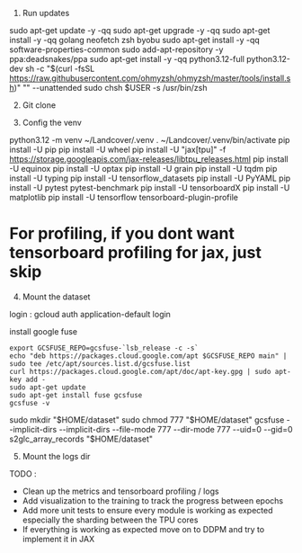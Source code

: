 1. Run updates 

sudo apt-get update -y -qq 
sudo apt-get upgrade -y -qq 
sudo apt-get install -y -qq golang neofetch zsh byobu 
sudo apt-get install -y -qq software-properties-common 
sudo add-apt-repository -y ppa:deadsnakes/ppa 
sudo apt-get install -y -qq python3.12-full python3.12-dev 
sh -c "$(curl -fsSL https://raw.githubusercontent.com/ohmyzsh/ohmyzsh/master/tools/install.sh)" "" --unattended 
sudo chsh $USER -s /usr/bin/zsh

2. Git clone 


3. Config the venv 

python3.12 -m venv ~/Landcover/.venv
. ~/Landcover/.venv/bin/activate
pip install -U pip
pip install -U wheel
pip install -U "jax[tpu]" -f https://storage.googleapis.com/jax-releases/libtpu_releases.html
pip install -U equinox
pip install -U optax
pip install -U grain
pip install -U tqdm
pip install -U typing 
pip install -U tensorflow_datasets
pip install -U PyYAML
pip install -U pytest pytest-benchmark
pip install -U tensorboardX
pip install -U matplotlib
pip install -U tensorflow tensorboard-plugin-profile 

# For profiling, if you dont want tensorboard profiling for jax, just skip

4. Mount the dataset

login : gcloud auth application-default login

install google fuse 

    export GCSFUSE_REPO=gcsfuse-`lsb_release -c -s`
    echo "deb https://packages.cloud.google.com/apt $GCSFUSE_REPO main" | sudo tee /etc/apt/sources.list.d/gcsfuse.list
    curl https://packages.cloud.google.com/apt/doc/apt-key.gpg | sudo apt-key add -
    sudo apt-get update
    sudo apt-get install fuse gcsfuse
    gcsfuse -v

sudo mkdir "$HOME/dataset"
sudo chmod 777 "$HOME/dataset"
gcsfuse --implicit-dirs --implicit-dirs --file-mode 777 --dir-mode 777 --uid=0 --gid=0 s2glc_array_records "$HOME/dataset"


5. Mount the logs dir 


TODO : 
- Clean up the metrics and tensorboard profiling / logs
- Add visualization to the training to track the progress between epochs
- Add more unit tests to ensure every module is working as expected especially the sharding between the TPU cores
- If everything is working as expected move on to DDPM and try to implement it in JAX
